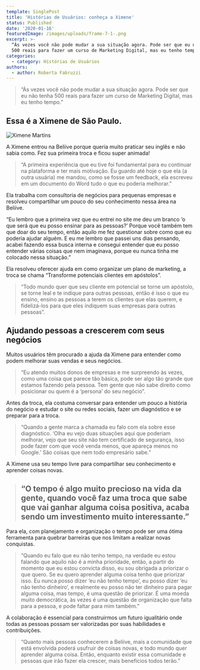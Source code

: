 ```yaml
---
template: SinglePost
title: 'Histórias de Usuários: conheça a Ximene'
status: Published
date: '2020-01-16'
featuredImage: /images/uploads/frame-7-1-.png
excerpt: >-
  “Às vezes você não pode mudar a sua situação agora. Pode ser que eu não tenha
  500 reais para fazer um curso de Marketing Digital, mas eu tenho tempo.”
categories:
  - category: Histórias de Usuários
authors:
  - author: Roberta Fabruzzi
---
```

> “Às vezes você não pode mudar a sua situação agora. Pode ser que eu não tenha 500 reais para fazer um curso de Marketing Digital, mas eu tenho tempo.”

## Essa é a Ximene de São Paulo.

![Ximene Martins](/images/uploads/1_8p9ltopdbg55eetycoq_8w.jpg)

A Ximene entrou na Beliive porque queria muito praticar seu inglês e não sabia como. Fez sua primeira troca e ficou super animada!

> “A primeira experiência que eu tive foi fundamental para eu continuar na plataforma e ter mais motivação. Eu guardo até hoje o que ela (a outra usuária) me mandou, como se fosse um feedback, ela escreveu em um documento do Word tudo o que eu poderia melhorar.”

Ela trabalha com consultoria de negócios para pequenas empresas e resolveu compartilhar um pouco do seu conhecimento nessa área na Beliive.

“Eu lembro que a primeira vez que eu entrei no site me deu um branco ‘o que será que eu posso ensinar para as pessoas?’ Porque você também tem que doar do seu tempo, então aquilo me fez questionar sobre como que eu poderia ajudar alguém. E eu me lembro que passei uns dias pensando, acabei fazendo essa busca interna e consegui entender que eu posso entender várias coisas que nem imaginava, porque eu nunca tinha me colocado nessa situação.”

Ela resolveu oferecer ajuda em como organizar um plano de marketing, a troca se chama “Transforme potenciais clientes em apóstolos”.

> “Todo mundo quer que seu cliente em potencial se torne um apóstolo, se torne leal e te indique para outras pessoas, então é isso o que eu ensino, ensino as pessoas a terem os clientes que elas querem, e fidelizá-los para que eles indiquem suas empresas para outras pessoas”.

## Ajudando pessoas a crescerem com seus negócios

Muitos usuários têm procurado a ajuda da Ximene para entender como podem melhorar suas vendas e seus negócios.

> “Eu atendo muitos donos de empresas e me surpreendo às vezes, como uma coisa que parece tão básica, pode ser algo tão grande que estamos fazendo pela pessoa. Tem gente que não sabe direito como posicionar ou quem é a ‘persona’ do seu negócio”.

Antes da troca, ela costuma conversar para entender um pouco a história do negócio e estudar o site ou redes sociais, fazer um diagnóstico e se preparar para a troca.

> “Quando a gente marca a chamada eu falo com ela sobre esse diagnóstico. ‘Olha eu vejo duas situações aqui que poderiam melhorar, vejo que seu site não tem certificado de segurança, isso pode fazer com que você venda menos, que apareça menos no Google.’ São coisas que nem todo empresário sabe.”

A Ximene usa seu tempo livre para compartilhar seu conhecimento e aprender coisas novas.





> ## “O tempo é algo muito precioso na vida da gente, quando você faz uma troca que sabe que vai ganhar alguma coisa positiva, acaba sendo um investimento muito interessante.”

Para ela, com planejamento e organização o tempo pode ser uma ótima ferramenta para quebrar barreiras que nos limitam a realizar novas conquistas.

> “Quando eu falo que eu não tenho tempo, na verdade eu estou falando que aquilo não é a minha prioridade, então, a partir do momento que eu estou convicta disso, eu sou obrigada a priorizar o que quero. Se eu quero aprender alguma coisa tenho que priorizar isso. Eu nunca posso dizer ‘eu não tenho tempo’, eu posso dizer ‘eu não tenho dinheiro’, e realmente eu posso não ter dinheiro para pagar alguma coisa, mas tempo, é uma questão de priorizar. É uma moeda muito democrática, às vezes é uma questão de organização que falta para a pessoa, e pode faltar para mim também.”

A colaboração é essencial para construirmos um futuro igualitário onde todas as pessoas possam ser valorizadas por suas habilidades e contribuições.

> “Quanto mais pessoas conhecerem a Beliive, mais a comunidade que está envolvida poderá usufruir de coisas novas, e todo mundo quer aprender alguma coisa. Então, enquanto existir essa comunidade e pessoas que irão fazer ela crescer, mais benefícios todos terão.”
